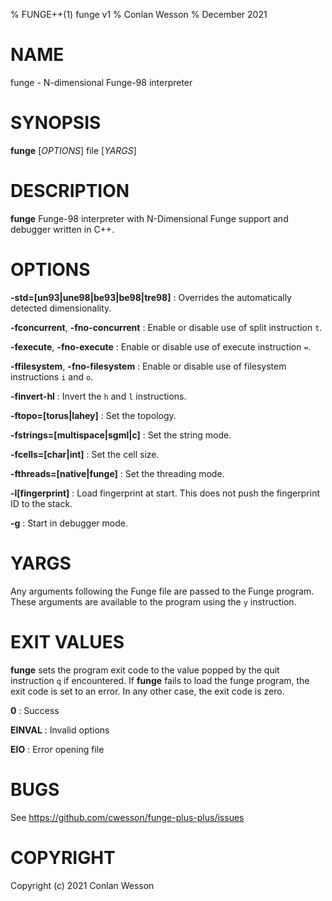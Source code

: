 % FUNGE++(1) funge v1
% Conlan Wesson
% December 2021

# NAME
funge - N-dimensional Funge-98 interpreter

# SYNOPSIS
**funge** [*OPTIONS*] file [*YARGS*]

# DESCRIPTION
**funge** Funge-98 interpreter with N-Dimensional Funge support and debugger written in C++. 

# OPTIONS
**-std=[un93|une98|be93|be98|tre98]**
: Overrides the automatically detected dimensionality.

**-fconcurrent**, **-fno-concurrent**
: Enable or disable use of split instruction `t`.

**-fexecute**, **-fno-execute**
: Enable or disable use of execute instruction `=`.

**-ffilesystem**, **-fno-filesystem**
: Enable or disable use of filesystem instructions `i` and `o`.

**-finvert-hl**
: Invert the `h` and `l` instructions.

**-ftopo=[torus|lahey]**
: Set the topology.

**-fstrings=[multispace|sgml|c]**
: Set the string mode.

**-fcells=[char|int]**
: Set the cell size.

**-fthreads=[native|funge]**
: Set the threading mode.

**-l[fingerprint]**
: Load fingerprint at start.  This does not push the fingerprint ID to the stack.

**-g**
: Start in debugger mode.

# YARGS
Any arguments following the Funge file are passed to the Funge program. These arguments are available to the program using the `y` instruction.

# EXIT VALUES
**funge** sets the program exit code to the value popped by the quit instruction `q` if encountered.  If **funge** fails
to load the funge program, the exit code is set to an error.  In any other case, the exit code is zero.

**0**
: Success

**EINVAL**
: Invalid options

**EIO**
: Error opening file

# BUGS
See https://github.com/cwesson/funge-plus-plus/issues

# COPYRIGHT
Copyright (c) 2021 Conlan Wesson
